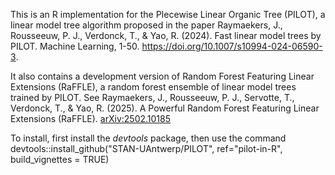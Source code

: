 This is an R implementation for the PIecewise Linear Organic Tree (PILOT), a linear model tree algorithm proposed in the paper Raymaekers, J., Rousseeuw, P. J., Verdonck, T., & Yao, R. (2024). Fast linear model trees by PILOT. Machine Learning, 1-50. https://doi.org/10.1007/s10994-024-06590-3.

It also contains a development version of Random Forest Featuring Linear Extensions (RaFFLE), a random forest ensemble of linear model trees trained by PILOT. See 
Raymaekers, J., Rousseeuw, P. J., Servotte, T., Verdonck, T., & Yao, R. (2025). A Powerful Random Forest Featuring Linear Extensions (RaFFLE). 	[arXiv:2502.10185](https://doi.org/10.48550/arXiv.2502.10185)


To install, first install the _devtools_ package, then use the command
devtools::install_github("STAN-UAntwerp/PILOT", ref="pilot-in-R", build_vignettes = TRUE)
